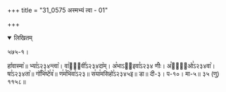 +++
title = "31_0575 अस्मभ्यं त्वा - 01"

+++
<details open><summary>लिखितम्</summary>

५७५-१।

हा꣤वास्मा꣥॥ भ्या꣣ऽ२३४न्त्वा꣥। वा꣢सू᳐वी꣣ऽ२३४दा꣥म्। अ꣡भाऽ२᳐इवा꣣ऽ२३४ णीः꣥। अ꣣ना꣢᳐ओ꣣ऽ२३४वा꣥। षा꣣ऽ२३४ता꣥॥ गो꣡꣯भि꣢ष्टे꣯व꣡॥ ण꣢म꣣भि꣢वा꣡ऽ२३॥ स꣢या꣯मसिहो꣣ऽ२३४५इ॥ डा॥ दी-३। प-१०। मा-५॥ ३५ (णु) ११५८॥
</details>